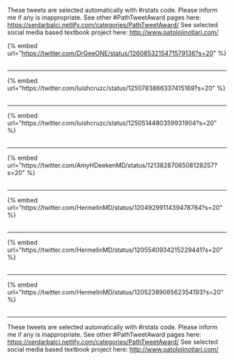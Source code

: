 

These tweets are selected automatically with #rstats code. Please inform me if any is inappropriate.
See other #PathTweetAward pages here: https://serdarbalci.netlify.com/categories/PathTweetAward/ 
See selected social media based textbook project here: http://www.patolojinotlari.com/

{% embed url="https://twitter.com/DrGeeONE/status/1260853215471579136?s=20" %}<br>
<br>
<hr>
{% embed url="https://twitter.com/luishcruzc/status/1250783866337415169?s=20" %}<br>
<br>
<hr>
{% embed url="https://twitter.com/luishcruzc/status/1250514480359931904?s=20" %}<br>
<br>
<hr>
{% embed url="https://twitter.com/AmyHDeekenMD/status/1213828706508128257?s=20" %}<br>
<br>
<hr>
{% embed url="https://twitter.com/HermelinMD/status/1204929911439478784?s=20" %}<br>
<br>
<hr>
{% embed url="https://twitter.com/HermelinMD/status/1205540934215229441?s=20" %}<br>
<br>
<hr>
{% embed url="https://twitter.com/HermelinMD/status/1205238908562354193?s=20" %}<br>
<br>
<hr>


These tweets are selected automatically with #rstats code. Please inform me if any is inappropriate.
See other #PathTweetAward pages here: https://serdarbalci.netlify.com/categories/PathTweetAward/ 
See selected social media based textbook project here: http://www.patolojinotlari.com/
